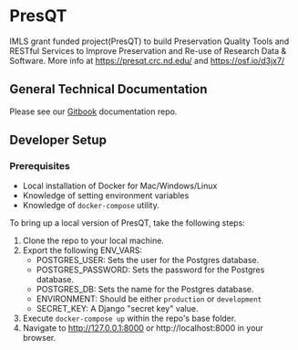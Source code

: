 # PresQT

IMLS grant funded project(PresQT) to build Preservation Quality Tools and RESTful Services to Improve Preservation and Re-use of Research Data &amp; Software. More info at https://presqt.crc.nd.edu/ and https://osf.io/d3jx7/

## General Technical Documentation

Please see our [Gitbook](https://crc-nd.gitbook.io/presqt/) documentation repo.

## Developer Setup

### Prerequisites

- Local installation of Docker for Mac/Windows/Linux
- Knowledge of setting environment variables
- Knowledge of `docker-compose` utility.

To bring up a local version of PresQT, take the following steps:

1. Clone the repo to your local machine.
2. Export the following ENV_VARS:
   - POSTGRES_USER: Sets the user for the Postgres database.
   - POSTGRES_PASSWORD: Sets the password for the Postgres database.
   - POSTGRES_DB: Sets the name for the Postgres database.
   - ENVIRONMENT: Should be either `production` or `development`
   - SECRET_KEY: A Django "secret key" value.
3. Execute `docker-compose up` within the repo's base folder.
4. Navigate to http://127.0.0.1:8000 or http://localhost:8000 in your browser.